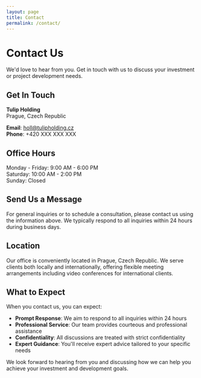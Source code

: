 ```yaml
---
layout: page
title: Contact
permalink: /contact/
---
```


# Contact Us

We'd love to hear from you. Get in touch with us to discuss your investment or project development needs.

## Get In Touch

**Tulip Holding**  
Prague, Czech Republic

**Email**: holl@tulipholding.cz  
**Phone**: +420 XXX XXX XXX

## Office Hours

Monday - Friday: 9:00 AM - 6:00 PM  
Saturday: 10:00 AM - 2:00 PM  
Sunday: Closed

## Send Us a Message

For general inquiries or to schedule a consultation, please contact us using the information above. We typically respond to all inquiries within 24 hours during business days.

## Location

Our office is conveniently located in Prague, Czech Republic. We serve clients both locally and internationally, offering flexible meeting arrangements including video conferences for international clients.

## What to Expect

When you contact us, you can expect:

- **Prompt Response**: We aim to respond to all inquiries within 24 hours
- **Professional Service**: Our team provides courteous and professional assistance
- **Confidentiality**: All discussions are treated with strict confidentiality
- **Expert Guidance**: You'll receive expert advice tailored to your specific needs

We look forward to hearing from you and discussing how we can help you achieve your investment and development goals.
